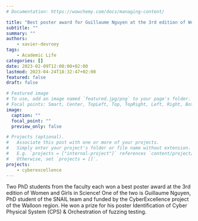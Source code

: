 ```yaml
---
# Documentation: https://wowchemy.com/docs/managing-content/

title: "Best poster award for Guillaume Nguyen at the 3rd edition of Women and Girls in Science"
subtitle: ""
summary: ""
authors: 
    - xavier-devroey
tags: 
    - Academic Life
categories: []
date: 2023-02-09T12:00:00+02:00
lastmod: 2023-04-24T18:32:47+02:00
featured: false
draft: false

# Featured image
# To use, add an image named `featured.jpg/png` to your page's folder.
# Focal points: Smart, Center, TopLeft, Top, TopRight, Left, Right, BottomLeft, Bottom, BottomRight.
image:
  caption: ""
  focal_point: ""
  preview_only: false

# Projects (optional).
#   Associate this post with one or more of your projects.
#   Simply enter your project's folder or file name without extension.
#   E.g. `projects = ["internal-project"]` references `content/project/deep-learning/index.md`.
#   Otherwise, set `projects = []`.
projects: 
    - cyberexcellence
---
```


Two PhD students from the faculty each won a best poster award at the 3rd edition of Women and Girls in Science! One of the two is Guillaume Nguyen, PhD student of the SNAIL team and funded by the CyberExcellence project of the Walloon region. He won a prize for his poster Identification of Cyber Physical System (CPS) & Orchestration of fuzzing testing.
